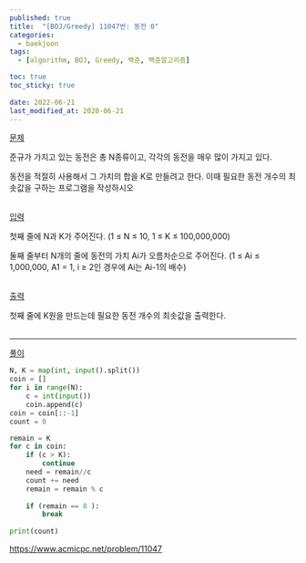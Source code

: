 ```yaml
---
published: true
title:  "[BOJ/Greedy] 11047번: 동전 0"
categories:
  - baekjoon
tags:
  - [algorithm, BOJ, Greedy, 백준, 백준알고리즘]

toc: true
toc_sticky: true
 
date: 2022-06-21
last_modified_at: 2020-06-21
---
```


<u>문제</u>

준규가 가지고 있는 동전은 총 N종류이고, 각각의 동전을 매우 많이 가지고 있다.

동전을 적절히 사용해서 그 가치의 합을 K로 만들려고 한다. 이때 필요한 동전 개수의 최솟값을 구하는 프로그램을 작성하시오
<br></br>
 

<u>입력</u>

첫째 줄에 N과 K가 주어진다. (1 ≤ N ≤ 10, 1 ≤ K ≤ 100,000,000)

둘째 줄부터 N개의 줄에 동전의 가치 Ai가 오름차순으로 주어진다. (1 ≤ Ai ≤ 1,000,000, A1 = 1, i ≥ 2인 경우에 Ai는 Ai-1의 배수)
<br></br>
 

<u>출력</u>

첫째 줄에 K원을 만드는데 필요한 동전 개수의 최솟값을 출력한다.
<br></br>

---- 

<u>풀이</u>

```python
N, K = map(int, input().split())
coin = []
for i in range(N):
    c = int(input())
    coin.append(c)
coin = coin[::-1]
count = 0

remain = K
for c in coin:
    if (c > K):
        continue
    need = remain//c
    count += need
    remain = remain % c
    
    if (remain == 0 ):
        break
        
print(count)
```

<https://www.acmicpc.net/problem/11047>
